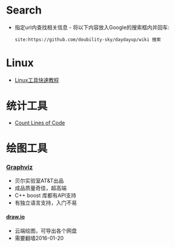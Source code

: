 
# Search
- 指定url内查找相关信息 - 将以下内容放入Google的搜索框内并回车:   
    ```
    site:https://github.com/doubility-sky/daydayup/wiki 搜索
    ```

# Linux
- [Linux工具快速教程](https://github.com/me115/linuxtools_rst)

# 统计工具
- [Count Lines of Code](https://github.com/AlDanial/cloc)

# 绘图工具
### [Graphviz](http://www.graphviz.org/) 
- 贝尔实验室AT&T出品
- 成品质量奇佳，超高端
- C++ boost 库都有API支持
- 有独立语言支持，入门不易

#### [draw.io](https://www.draw.io/)
- 云端绘图，可导出各个网盘
- 需要翻墙2016-01-20
